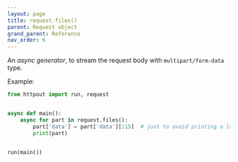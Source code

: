 ```yaml
---
layout: page
title: request.files()
parent: Request object
grand_parent: Reference
nav_order: 6
---
```


An *async generator*, to stream the request body with `multipart/form-data` type.

Example:
```python
from httpout import run, request


async def main():
    async for part in request.files():
        part['data'] = part['data'][:15]  # just to avoid printing a large file
        print(part)


run(main())
```
